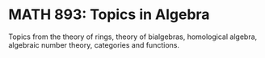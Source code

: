 # MATH 893: Topics in Algebra

Topics from the theory of rings, theory of bialgebras, homological algebra, algebraic number theory, categories and functions.